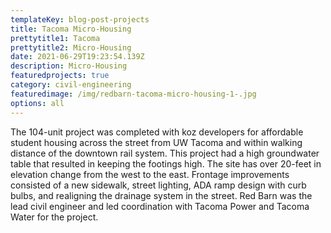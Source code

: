 ```yaml
---
templateKey: blog-post-projects
title: Tacoma Micro-Housing
prettytitle1: Tacoma
prettytitle2: Micro-Housing
date: 2021-06-29T19:23:54.139Z
description: Micro-Housing
featuredprojects: true
category: civil-engineering
featuredimage: /img/redbarn-tacoma-micro-housing-1-.jpg
options: all
---
```

The 104-unit project was completed with koz developers for affordable student housing across the street from UW Tacoma and within walking distance of the downtown rail system.  This project had a high groundwater table that resulted in keeping the footings high. The site has over 20-feet in elevation change from the west to the east.  Frontage improvements consisted of a new sidewalk, street lighting, ADA ramp design with curb bulbs, and realigning the drainage system in the street.  Red Barn was the lead civil engineer and led coordination with Tacoma Power and Tacoma Water for the project.
